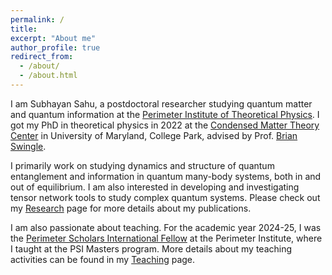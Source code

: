 ```yaml
---
permalink: /
title: 
excerpt: "About me"
author_profile: true
redirect_from: 
  - /about/
  - /about.html
---
```


I am Subhayan Sahu, a postdoctoral researcher studying quantum matter and quantum information at the [Perimeter Institute of Theoretical Physics](https://perimeterinstitute.ca/). I got my PhD in theoretical physics in 2022 at the [Condensed Matter Theory Center](https://www.physics.umd.edu/cmtc/) in University of Maryland, College Park, advised by Prof. [Brian Swingle](https://umdphysics.umd.edu/people/faculty/adjunct-faculty/item/876-bswingle.html).

I primarily work on studying dynamics and structure of quantum entanglement and information in quantum many-body systems, both in and out of equilibrium. I am also interested in developing and investigating tensor network tools to study complex quantum systems. Please check out my [Research](https://subhayansahu.github.io/research/) page for more details about my publications.

I am also passionate about teaching. For the academic year 2024-25, I was the [Perimeter Scholars International Fellow](https://perimeterinstitute.ca/training/masters-program) at the Perimeter Institute, where I taught at the PSI Masters program. More details about my teaching activities can be found in my [Teaching](https://subhayansahu.github.io/teaching/) page. 

